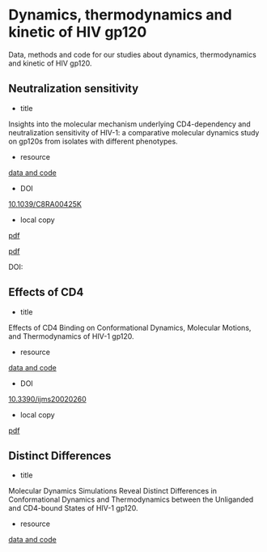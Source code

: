 # Dynamics, thermodynamics and kinetic of HIV gp120

Data, methods and code for our studies about dynamics, thermodynamics and kinetic of HIV gp120.

## Neutralization sensitivity

+ title

Insights into the molecular mechanism underlying CD4-dependency and neutralization sensitivity of HIV-1: a comparative molecular dynamics study on gp120s from isolates with different phenotypes.

+ resource

[data and code](./Neutralization_sensitivity/)

+ DOI

[10.1039/C8RA00425K](http://dx.doi.org/10.1039/C8RA00425K)

+ local copy

[pdf](./Neutralization_sensitivity/paper.pdf)

 [pdf](./Neutralization_sensitivity/paper.pdf)

DOI:

## Effects of CD4

+ title

Effects of CD4 Binding on Conformational Dynamics, Molecular Motions, and Thermodynamics of HIV-1 gp120.

+ resource

[data and code](./Effects_of_CD4/)

+ DOI

[10.3390/ijms20020260](http://dx.doi.org/10.3390/ijms20020260)

+ local copy

[pdf](./Effects_of_CD4/paper.pdf)


## Distinct Differences

+ title

Molecular Dynamics Simulations Reveal Distinct Differences in Conformational Dynamics and Thermodynamics between the Unliganded and CD4-bound States of HIV-1 gp120.

+ resource

[data and code](./Distinct_Differences/)